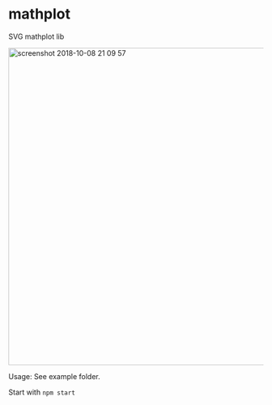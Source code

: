 # mathplot
SVG mathplot lib

<img width="628" alt="screenshot 2018-10-08 21 09 57" src="https://user-images.githubusercontent.com/54701/48250664-53fc2800-e3ff-11e8-8523-214ddd2b7212.png">

Usage: See example folder.

Start with `npm start`
